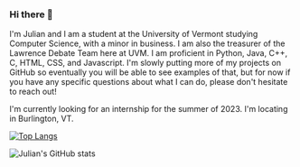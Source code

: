### Hi there 👋

I'm Julian and I am a student at the University of Vermont studying Computer Science, with a minor in business. I am also the treasurer of the Lawrence Debate Team here at UVM. I am proficient in Python, Java, C++, C, HTML, CSS, and Javascript. I'm slowly putting more of my projects on GitHub so eventually you will be able to see examples of that, but for now if you have any specific questions about what I can do, please don't hesitate to reach out!

I'm currently looking for an internship for the summer of 2023. I'm locating in Burlington, VT.


[![Top Langs](https://github-readme-stats.vercel.app/api/top-langs/?username=jhenry19&langs_count=7)](https://github.com/jhenry19/github-readme-stats)

![Julian's GitHub stats](https://github-readme-stats.vercel.app/api?username=jhenry19&show_icons=true&theme=radical)

